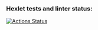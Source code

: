 ### Hexlet tests and linter status:
[![Actions Status](https://github.com/bergutov/qa-engineer-project-84/workflows/hexlet-check/badge.svg)](https://github.com/bergutov/qa-engineer-project-84/actions)